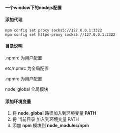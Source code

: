 #### 一个window下的nodejs配置

#### 添加代理

	npm config set proxy socks5://127.0.0.1:3322
	npm config set https-proxy socks5://127.0.0.1:3322

#### 目录说明

.npmrc 为用户配置

etc/npmrc 为全局配置

.npmrc 为用户配置

node_global 全局模块

#### 添加环境变量

1. 将 **node_global** 路径加入到环境变量 **PATH**
2. 将 当前目录 加入到环境变量 PATH
3. 添加 **npm** 模块到 **node_modules/npm**

